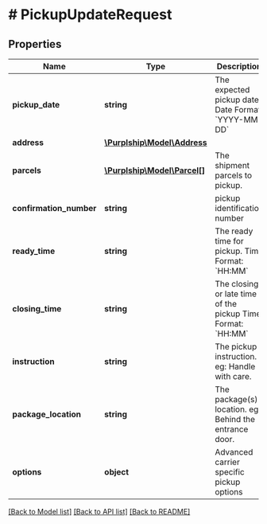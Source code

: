 # # PickupUpdateRequest

## Properties

Name | Type | Description | Notes
------------ | ------------- | ------------- | -------------
**pickup_date** | **string** | The expected pickup date  Date Format: &#x60;YYYY-MM-DD&#x60; |
**address** | [**\Purplship\Model\Address**](Address.md) |  |
**parcels** | [**\Purplship\Model\Parcel[]**](Parcel.md) | The shipment parcels to pickup. |
**confirmation_number** | **string** | pickup identification number |
**ready_time** | **string** | The ready time for pickup.  Time Format: &#x60;HH:MM&#x60; |
**closing_time** | **string** | The closing or late time of the pickup  Time Format: &#x60;HH:MM&#x60; |
**instruction** | **string** | The pickup instruction.  eg: Handle with care. | [optional]
**package_location** | **string** | The package(s) location.  eg: Behind the entrance door. | [optional]
**options** | **object** | Advanced carrier specific pickup options | [optional]

[[Back to Model list]](../../README.md#models) [[Back to API list]](../../README.md#endpoints) [[Back to README]](../../README.md)
